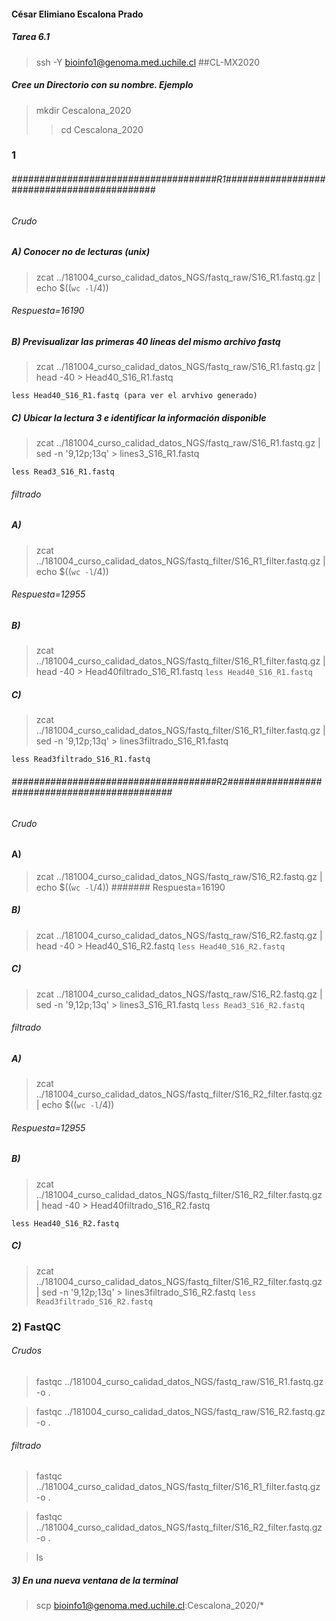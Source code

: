 #### César Elimiano Escalona Prado
##### Tarea 6.1

>ssh -Y bioinfo1@genoma.med.uchile.cl
##CL-MX2020

##### Cree un Directorio con su nombre. Ejemplo

>mkdir Cescalona_2020
>>cd Cescalona_2020

### 1

###### #####################################R1############################################

###### Crudo

##### A) Conocer no de lecturas (unix)
>zcat ../181004_curso_calidad_datos_NGS/fastq_raw/S16_R1.fastq.gz | echo $((`wc -l`/4))

###### Respuesta=16190

##### B) Previsualizar las primeras 40 líneas del mismo archivo fastq

>zcat ../181004_curso_calidad_datos_NGS/fastq_raw/S16_R1.fastq.gz | head -40 > Head40_S16_R1.fastq

 `less Head40_S16_R1.fastq (para ver el arvhivo generado)`

##### C) Ubicar la lectura 3 e identificar la información disponible

>zcat ../181004_curso_calidad_datos_NGS/fastq_raw/S16_R1.fastq.gz  | sed -n '9,12p;13q' > lines3_S16_R1.fastq

`less Read3_S16_R1.fastq`

###### filtrado
##### A)
>zcat ../181004_curso_calidad_datos_NGS/fastq_filter/S16_R1_filter.fastq.gz | echo $((`wc -l`/4))
###### Respuesta=12955
##### B)
>zcat ../181004_curso_calidad_datos_NGS/fastq_filter/S16_R1_filter.fastq.gz | head -40 > Head40filtrado_S16_R1.fastq
`less Head40_S16_R1.fastq`
##### C)
>zcat ../181004_curso_calidad_datos_NGS/fastq_filter/S16_R1_filter.fastq.gz  | sed -n '9,12p;13q' > lines3filtrado_S16_R1.fastq

`less Read3filtrado_S16_R1.fastq`

###### #####################################R2##############################################

###### Crudo
#### A)
>zcat ../181004_curso_calidad_datos_NGS/fastq_raw/S16_R2.fastq.gz | echo $((`wc -l`/4))
####### Respuesta=16190
##### B)
>zcat ../181004_curso_calidad_datos_NGS/fastq_raw/S16_R2.fastq.gz | head -40 > Head40_S16_R2.fastq
`less Head40_S16_R2.fastq`
##### C)
>zcat ../181004_curso_calidad_datos_NGS/fastq_raw/S16_R2.fastq.gz  | sed -n '9,12p;13q' > lines3_S16_R1.fastq
`less Read3_S16_R2.fastq`
###### filtrado

##### A)
>zcat ../181004_curso_calidad_datos_NGS/fastq_filter/S16_R2_filter.fastq.gz | echo $((`wc -l`/4))
###### Respuesta=12955
##### B)
>zcat ../181004_curso_calidad_datos_NGS/fastq_filter/S16_R2_filter.fastq.gz | head -40 > Head40filtrado_S16_R2.fastq

`less Head40_S16_R2.fastq`

##### C)
>zcat ../181004_curso_calidad_datos_NGS/fastq_filter/S16_R2_filter.fastq.gz  | sed -n '9,12p;13q' > lines3filtrado_S16_R2.fastq
`less Read3filtrado_S16_R2.fastq`

### 2) FastQC

###### Crudos
>fastqc ../181004_curso_calidad_datos_NGS/fastq_raw/S16_R1.fastq.gz -o .

>fastqc ../181004_curso_calidad_datos_NGS/fastq_raw/S16_R2.fastq.gz -o .

###### filtrado
>fastqc ../181004_curso_calidad_datos_NGS/fastq_filter/S16_R1_filter.fastq.gz -o .

>fastqc ../181004_curso_calidad_datos_NGS/fastq_filter/S16_R2_filter.fastq.gz -o .

>ls

##### 3) En una nueva ventana de la terminal
>scp bioinfo1@genoma.med.uchile.cl:Cescalona_2020/*
